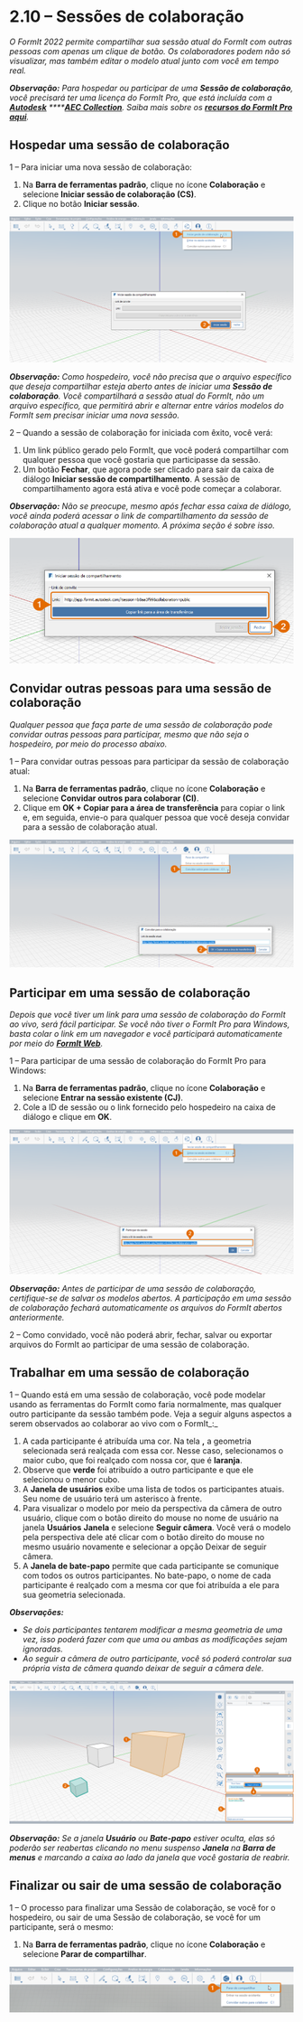 # 2.10 – Sessões de colaboração

_O FormIt 2022 permite compartilhar sua sessão atual do FormIt com outras pessoas com apenas um clique de botão. Os colaboradores podem não só visualizar, mas também editar o modelo atual junto com você em tempo real._

_**Observação:**_ _Para hospedar ou participar de uma_ _**Sessão de colaboração**, você precisará ter uma licença do FormIt Pro, que está incluída com a_ [_**Autodesk**_](https://www.autodesk.com.br/collections/architecture-engineering-construction/overview) _****_[_**AEC Collection**_](https://www.autodesk.com.br/collections/architecture-engineering-construction/overview)_. Saiba mais sobre os_ [_**recursos do FormIt Pro aqui**_](https://formit.autodesk.com/#pro-callout)_._

## Hospedar uma sessão de colaboração

1 – Para iniciar uma nova sessão de colaboração:

1. Na **Barra de ferramentas padrão**, clique no ícone **Colaboração** e selecione **Iniciar sessão de colaboração \(CS\)**.
2. Clique no botão **Iniciar sessão**.

![](../../.gitbook/assets/0%20%2812%29.png)

_**Observação:**_ _Como hospedeiro, você não precisa que o arquivo específico que deseja compartilhar esteja aberto antes de iniciar uma_ _**Sessão de colaboração**. Você compartilhará a sessão atual do FormIt, não um arquivo específico, que permitirá abrir e alternar entre vários modelos do FormIt sem precisar iniciar uma nova sessão._

2 – Quando a sessão de colaboração for iniciada com êxito, você verá:

1. Um link público gerado pelo FormIt, que você poderá compartilhar com qualquer pessoa que você gostaria que participasse da sessão.
2. Um botão **Fechar**, que agora pode ser clicado para sair da caixa de diálogo **Iniciar sessão de compartilhamento**. A sessão de compartilhamento agora está ativa e você pode começar a colaborar.

_**Observação:**_ _Não se preocupe, mesmo após fechar essa caixa de diálogo, você ainda poderá acessar o link de compartilhamento da sessão de colaboração atual a qualquer momento. A próxima seção é sobre isso._

![](../../.gitbook/assets/1%20%286%29.png)

## Convidar outras pessoas para uma sessão de colaboração

_Qualquer pessoa que faça parte de uma sessão de colaboração pode convidar outras pessoas para participar, mesmo que não seja o hospedeiro, por meio do processo abaixo._

1 – Para convidar outras pessoas para participar da sessão de colaboração atual:

1. Na **Barra de ferramentas padrão**, clique no ícone **Colaboração** e selecione **Convidar outros para colaborar \(CI\)**.
2. Clique em **OK + Copiar para a área de transferência** para copiar o link e, em seguida, envie-o para qualquer pessoa que você deseja convidar para a sessão de colaboração atual.

![](../../.gitbook/assets/2%20%286%29.png)

## Participar em uma sessão de colaboração

_Depois que você tiver um link para uma sessão de colaboração do FormIt ao vivo, será fácil participar. Se você não tiver o FormIt Pro para Windows, basta colar o link em um navegador e você participará automaticamente por meio do_ [_**FormIt Web**_](https://formit.autodesk.com/app)_._

1 – Para participar de uma sessão de colaboração do FormIt Pro para Windows:

1. Na **Barra de ferramentas padrão**, clique no ícone **Colaboração** e selecione **Entrar na sessão existente \(CJ\)**.
2. Cole a ID de sessão ou o link fornecido pelo hospedeiro na caixa de diálogo e clique em **OK**.

![](../../.gitbook/assets/3%20%2815%29.png)

_**Observação:**_ _Antes de participar de uma sessão de colaboração, certifique-se de salvar os modelos abertos. A participação em uma sessão de colaboração fechará automaticamente os arquivos do FormIt abertos anteriormente._

2 – Como convidado, você não poderá abrir, fechar, salvar ou exportar arquivos do FormIt ao participar de uma sessão de colaboração.

## Trabalhar em uma sessão de colaboração

1 – Quando está em uma sessão de colaboração, você pode modelar usando as ferramentas do FormIt como faria normalmente, mas qualquer outro participante da sessão também pode. Veja a seguir alguns aspectos a serem observados ao colaborar ao vivo com o FormIt_:_

1. A cada participante é atribuída uma cor. Na tela **,** a geometria selecionada será realçada com essa cor. Nesse caso, selecionamos o maior cubo, que foi realçado com nossa cor, que é **laranja**.
2. Observe que **verde** foi atribuído a outro participante e que ele selecionou o menor cubo.
3. A **Janela de usuários** exibe uma lista de todos os participantes atuais. Seu nome de usuário terá um asterisco à frente.
4. Para visualizar o modelo por meio da perspectiva da câmera de outro usuário, clique com o botão direito do mouse no nome de usuário na janela **Usuários** **Janela** e selecione **Seguir câmera**. Você verá o modelo pela perspectiva dele até clicar com o botão direito do mouse no mesmo usuário novamente e selecionar a opção Deixar de seguir câmera.
5. A **Janela de bate-papo** permite que cada participante se comunique com todos os outros participantes. No bate-papo, o nome de cada participante é realçado com a mesma cor que foi atribuída a ele para sua geometria selecionada.

_**Observações:**_

* _Se dois participantes tentarem modificar a mesma geometria de uma vez, isso poderá fazer com que uma ou ambas as modificações sejam ignoradas._
* _Ao seguir a câmera de outro participante, você só poderá controlar sua própria vista de câmera quando deixar de seguir a câmera dele._

![](../../.gitbook/assets/4%20%284%29.png)

_**Observação:**_ _Se a janela_ _**Usuário**_ _ou_ _**Bate-papo**_ _estiver oculta, elas só poderão ser reabertas clicando no menu suspenso_ _**Janela**_ _na_ _**Barra de menus** e marcando a caixa ao lado da janela que você gostaria de reabrir._

## Finalizar ou sair de uma sessão de colaboração

1 – O processo para finalizar uma Sessão de colaboração, se você for o hospedeiro, ou sair de uma Sessão de colaboração, se você for um participante, será o mesmo:

1. Na **Barra de ferramentas padrão**, clique no ícone **Colaboração** e selecione **Parar de compartilhar**.

![](../../.gitbook/assets/5%20%2814%29.png)

